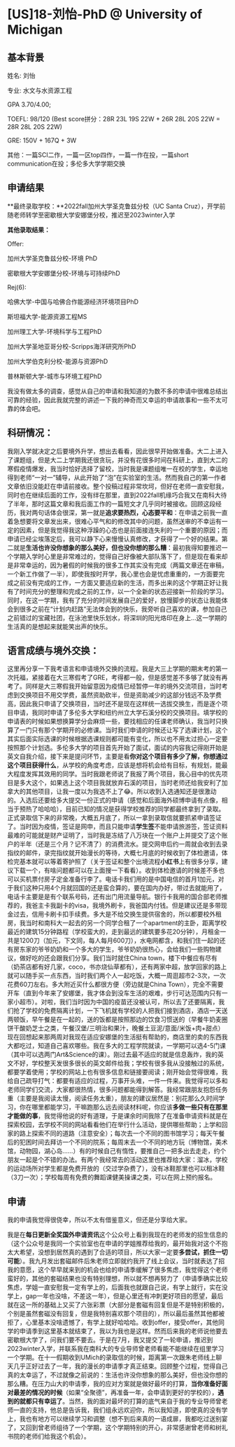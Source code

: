 # [US]18-刘怡-PhD @ University of Michigan



## 基本背景

 姓名: 刘怡

专业: 水文与水资源工程

GPA 3.70/4.00;

 TOEFL: 98/120 (Best score拼分：28R 23L 19S 22W + 26R 28L 20S 22W = 28R 28L 20S 22W) 

GRE: 150V + 167Q + 3W 

其他：一篇SCI二作，一篇一区top四作，一篇一作在投，一篇short communication在投；多伦多大学学期交换

 

 

## 申请结果

**最终录取学校：**2022fall加州大学圣克鲁兹分校（UC Santa Cruz），开学前随老师转学至密歇根大学安娜堡分校，推迟至2023winter入学

**其他录取结果：**

Offer:

加州大学圣克鲁兹分校-环境 PhD

密歇根大学安娜堡分校-环境与可持续PhD

Rej(6):

哈佛大学-中国与哈佛合作能源经济环境项目PhD

斯坦福大学-能源资源工程MS

加州理工大学-环境科学与工程PhD

加州大学圣地亚哥分校-Scripps海洋研究所PhD

加州大学伯克利分校-能源与资源PhD

普林斯顿大学-城市与环境工程PhD

 

我没有做太多的调查，感觉从自己的申请和我知道的为数不多的申请中很难总结出可靠的经验，因此我就完整的讲述一下我的神奇而又幸运的申请故事和一些不太可靠的体会吧。

 

## 科研情况：

我刚入学就决定之后要境外升学，想出去看看，因此很早开始做准备。大二上进入了课题组，但是大二上学期我还很贪玩，并没有花很多时间在科研上，直到大二的寒假疫情爆发，我当时恰好选择了留校，当时我是课题组唯一在校的学生，幸运地得到老师“一对一”辅导，从此开始了“泡”在实验室的生活。然而我自己的第一作者文章依旧没能赶在申请前接收。整个投稿过程非常坎坷，但好在老师一直安慰我，同时也在继续后面的工作，没有绊在那里，直到2022fall机缘巧合我又在南科大待了半年，那时这篇文章和我后面工作的一篇短文才几乎同时被接收。回顾这段经历，我对两句话体会很深，第一就是**追求要热烈，心态要平和**：在申请之前我一直着急想要将文章发出来，很难心平气和的修改其中的问题，虽然送审的不幸运有一定的因素，但是我觉得我这种浮躁的心态也是前面接连失利的一个重要的原因；而申请已经尘埃落定后，我可以静下心来慢慢认真修改，才获得了一个好的结果。第二就是**生活也许没你想象的那么美好，但也没你想的那么糟**：最初我得知要推迟一个学期入学时心里是非常难过的，觉得自己好像被大部队落下了，但是现在看来却是非常幸运的，因为暑假的时候我的很多工作其实没有完成（两篇文章还在审稿，一个新工作做了一半），即使我按时开学，我心里也会是忧虑重重的，一方面要完成之前没有完成的工作，一方面又要适应新的生活，而多出来的这个学期正好让我有了时间充分的整理和完成之前的工作，以一个全新的状态迎接新一阶段的学习。同时，在这一学期，我有了充分的时间发展自己的爱好，放慢脚步的状态让我能体会到很多之前在“计划内赶路”无法体会到的快乐，我旁听自己喜欢的课，参加自己之前错过的宝藏社团，在泳池里快乐划水，将深圳的阳光烙印在身上…这一学期的生活真的是想起来就能笑出声的快乐。

 

## 语言成绩与境外交换：

这里再分享一下我考语言和申请境外交换的流程。我是大三上学期的期末考的第一次托福，紧接着在大三寒假考了GRE，考得都一般，但是感觉差不多够了就没有再考了。同样是大三寒假我开始留意因为疫情已经暂停一年的境外交流项目，当时考虑到交换项目不用交学费，虽然资助砍半，但是资助减少的这部分钱远不及学费高，因此我只申请了交换项目，当时还不是现在这样统一选拔交换生，而是逐个项目申请，我同时申请了多伦多大学和纽约州立大学石溪分校的交换项目。填学校的申请表的时候如果想换算学分会麻烦一些，要找相应的任课老师确认，我当时只换算了一门只有那个学期开的必修课。当时我们申请的时候还让写了选课计划，这个其实后面实际选课的时候根据选课规则都可能有变化，所以也不用太过担心一定要按照那个计划选。多伦多大学的项目首先开始了面试，面试的内容我记得刚开始是英文自我介绍，接下来是提问环节，主要是看**你对这个项目有多少了解，你想通过这个项目获得什么**，从学校的角度考虑，应该是想将机会给有目标，有规划，能最大程度发挥其效用的同学。当时我跟老师说了我报了两个项目，我心目中的优先项目是多大这个，如果选上这个项目我就放弃石溪的项目，当时老师还给我安利了加拿大的其他项目，让我一度以为我选不上了😂。所以收到入选通知还是很激动的。入选后还要给多大提交一份正式的申请（感觉和后面海外硕博申请有点像，相当于预热了哈哈哈），目前已知的情况是获得学校推荐的同学都最终拿到了录取。正式录取信下来的非常晚，大概五月底了，所以一拿到录取信就要抓紧申请签证了。当时因为疫情，签证是网申，而且只能申请**学生签**不能申请旅游签，签证资料最难的可能就是财产证明了，当时我是冻结了八万块在一个账户上并提交了这个账户的半年（还是三个月？记不清了）的消费流水。提交网申后约一周就会收到去录指纹的邮件，录完指纹就开始漫长的等待，大概七月底的时候收到了体检邀请，体检完基本就可以等着寄护照了（关于签证和整个出境流程**小红书**上有很多分享，建议下载一个，有啥问题都可以在上面搜一下看看）。收到体检邀请的时候差不多也可以买机票付房子定金准备行李了。电话卡我们用的是中国电信的首月1加元，对于我们这种只用4个月就回国的还是蛮合算的，要在国内办好，带过去就能用了，电话卡主要是是有个联系号码，还有出门用流量导航。银行卡我用的国合部老师推荐的，我爸主卡我副卡的visa，我境外刷卡，我爸国内付钱。但是建议还是多带现金过去，信用卡刷卡扣手续费。多大是不给交换生提供宿舍的，所以都要校外租房，我当时和南科大一起去的另一个同学合租了一个apartment的主卧，距离学校最近的建筑15分钟路程（学校蛮大的，走到最远的建筑要多花20分钟），月租金一共是1200刀（加元，下文同，每人每月600刀），水电网都含，和我们住一起的还有房东家的爷爷奶奶和一个多大的学生，爷爷奶奶很热心，会给我们一些购物建议，做好吃的还会跟我们分享。我们当时就住China town，楼下中餐应有尽有（奶茶店都有好几家，coco，书亦烧仙草都有），还有两家中超，放学回家的路上就可以随手买一点东西，当时我们两个人一起吃饭，大概一周逛超市2-3次，一次花费60刀左右。多大附近买什么都很方便（旁边就是China Town），完全不需要开车（直到今年来了安娜堡，我才体会到没车生活的艰难，步行可达范围内只有一家小超市）。对啦，我们当时因为中国的疫苗还没被认可，所以去了还要隔离，我们抢了学校的免费隔离计划，一下飞机就有学校的人把我们接到酒店，酒店一天送两顿饭，早午餐是在一起的，送的饭都是按照那边的饮食习惯送的（早餐牛奶麦圈饼干酸奶芝士之类，午餐汉堡/三明治和果汁，晚餐土豆泥/意面/米饭+肉+甜点）现在回想起来那两周对我现在适应安娜堡的生活挺有帮助的，商店里的卖的东西我大都吃过，知道自己喜欢哪些。我在多大的工程学院就读，一学期可以选4-5门课（其中可以选两门Art&Science的课）。刚过去最不适应的就是信息轰炸，我的英文不好，学校整天发很多很长的英文邮件给我；学校有很多我从没接触过的系统，都要学着使用；学校的网站上也有很多信息和链接要阅读；刚开始会觉得很难，我给自己疏导打气：都要有适应的过程，万事开头难，一件一件来。我觉得可以多和老师同学们交流，大家都很热情，很多问题都能得到解答。我经常跟朋友抱怨任务重（主要是我阅读太慢，阅读任务太重），朋友的建议居然是：别花那么久时间学习，你在哪里都能学习，干嘛跑那么远去阅读材料呢，你应该**多做一些只有在那里才能做的事**，我觉得他说的好有道理，于是课余时间我除了在准备申请资料就是在探索校园，去学校不同的网站看看他们在举行什么活动，提供哪些帮助；上学和回家的路上探索不同的道路（注意安全）；每次去一个不同的图书馆学习；每天午餐后的犯困时间去拜访一个不同的院系；每周末去一个不同的地方玩（博物馆，美术馆，动物园，湖心岛……）有的时候自己有惰性，要推自己一把多出去走走，约个朋友一起是个不错的办法。有两个我经常去的活动这里也推荐给大家：溜冰，学校的运动场所对学生都是免费开放的（交过学杂费了），没有冰鞋那里也可以租冰鞋（3刀一次）；学校每周有免费的舞蹈课健美操课之类，可以在网上预约报名。

 

## 申请

我的申请我觉得很侥幸，所以不太有借鉴意义，但还是分享给大家。

我是在**每日更新全奖国外申请资讯**这个公众号上看到我现在的老师发的招生信息的（这个公众号是我同一个实验室也在申请的学姐推荐给我的，最开始我对这个不抱太大希望，没想到居然真的遇到了合适的项目，所以大家一定要**多尝试，抓住一切可能**）。我九月发出套磁邮件后朱老师立即就约我开了线上会议，当时就表达了招我的意愿，这个早早就来到的机会也给的申请季缓解了很多焦虑，我觉得这个老师蛮好的，其他的套磁结果也没有特别理想，所以就不想再努力了（申请季确实比较焦虑，学姐一直安慰我一定有学上的，后面我也就跟自己说，有学上就行，实在没学上，gap一年也没啥，不差这一年），但是心里还有冲刺更好项目的愿望，最后就在这一所的基础上又买了六张彩票（大部分是套磁有回复但是不是特别积极的，个别是虽然套磁没有回复，但是我特别喜欢那个项目的），所以最后虽然其他都被拒了，心里基本没啥遗憾了，有学上就好哈哈哈。收到offer，接受offer，其他同学的申请季到这里基本就结束了，我以为我也是这样。然而后来我的老师说他要去密歇根大学了，问我们要不要去。于是在7月，我又提交了一轮申请，推迟到2023winter入学，并联系我在南科大的专业导师曾老师看能不能继续在组里学习一个学期。在十一假期收到UMich的录取信的时候，距离第一次跟朱老师线上聊天几乎正好过去了一年，我的漫长的申请季才真正结束。回顾整个过程，觉得自己真的太幸运了，不过就像之前说的：生活也许没你想象的那么美好，但也没你想的那么糟。在压力山大的申请季，我的应对方案就是做好最坏的打算，**当你准备好面对最差的情况的时候**（如果“全聚德”，再准备一年，会申请到更好的学校的），**遇到的就都只有幸运了**。当然，我的面对最坏的打算的底气来自于我的专业导师曾老师一直的支持，他总是告诉我，我们组永远欢迎你，所以我知道，即使真的没有学上，我也有地方可以继续学习和调整（想不到后来真的一语成扉，我都吃过送别宴了，又回到曾老师组待了一个学期，这个学期特别的开心，非常感谢曾老师和树礼书院的老师们给我这个机会）。

 